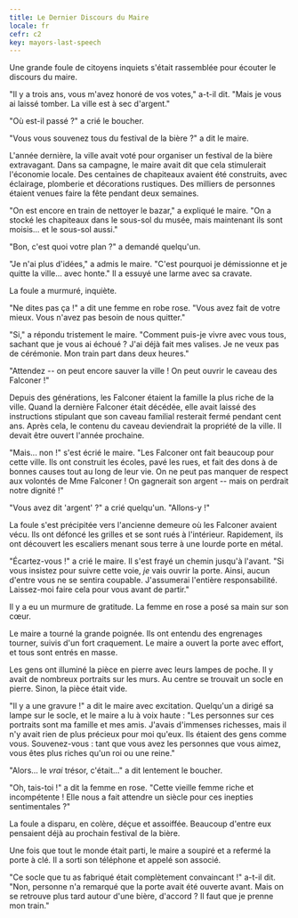 ```yaml
---
title: Le Dernier Discours du Maire
locale: fr
cefr: c2
key: mayors-last-speech
---
```


Une grande foule de citoyens inquiets s'était rassemblée pour écouter le discours du maire.

"Il y a trois ans, vous m'avez honoré de vos votes," a-t-il dit. "Mais je vous ai laissé tomber. La ville est à sec d'argent."

"Où est-il passé ?" a crié le boucher.

"Vous vous souvenez tous du festival de la bière ?" a dit le maire.

L'année dernière, la ville avait voté pour organiser un festival de la bière extravagant. Dans sa campagne, le maire avait dit que cela stimulerait l'économie locale. Des centaines de chapiteaux avaient été construits, avec éclairage, plomberie et décorations rustiques. Des milliers de personnes étaient venues faire la fête pendant deux semaines.

"On est encore en train de nettoyer le bazar," a expliqué le maire. "On a stocké les chapiteaux dans le sous-sol du musée, mais maintenant ils sont moisis... et le sous-sol aussi."

"Bon, c'est quoi votre plan ?" a demandé quelqu'un.

"Je n'ai plus d'idées," a admis le maire. "C'est pourquoi je démissionne et je quitte la ville... avec honte." Il a essuyé une larme avec sa cravate.

La foule a murmuré, inquiète.

"Ne dites pas ça !" a dit une femme en robe rose. "Vous avez fait de votre mieux. Vous n'avez pas besoin de nous quitter."

"Si," a répondu tristement le maire. "Comment puis-je vivre avec vous tous, sachant que je vous ai échoué ? J'ai déjà fait mes valises. Je ne veux pas de cérémonie. Mon train part dans deux heures."

"Attendez -- on peut encore sauver la ville ! On peut ouvrir le caveau des Falconer !"

Depuis des générations, les Falconer étaient la famille la plus riche de la ville. Quand la dernière Falconer était décédée, elle avait laissé des instructions stipulant que son caveau familial resterait fermé pendant cent ans. Après cela, le contenu du caveau deviendrait la propriété de la ville. Il devait être ouvert l'année prochaine.

"Mais... non !" s'est écrié le maire. "Les Falconer ont fait beaucoup pour cette ville. Ils ont construit les écoles, pavé les rues, et fait des dons à de bonnes causes tout au long de leur vie. On ne peut pas manquer de respect aux volontés de Mme Falconer ! On gagnerait son argent -- mais on perdrait notre dignité !"

"Vous avez dit 'argent' ?" a crié quelqu'un. "Allons-y !"

La foule s'est précipitée vers l'ancienne demeure où les Falconer avaient vécu. Ils ont défoncé les grilles et se sont rués à l'intérieur. Rapidement, ils ont découvert les escaliers menant sous terre à une lourde porte en métal.

"Écartez-vous !" a crié le maire. Il s'est frayé un chemin jusqu'à l'avant. "Si vous insistez pour suivre cette voie, *je* vais ouvrir la porte. Ainsi, aucun d'entre vous ne se sentira coupable. J'assumerai l'entière responsabilité. Laissez-moi faire cela pour vous avant de partir."

Il y a eu un murmure de gratitude. La femme en rose a posé sa main sur son cœur.

Le maire a tourné la grande poignée. Ils ont entendu des engrenages tourner, suivis d'un fort craquement. Le maire a ouvert la porte avec effort, et tous sont entrés en masse.

Les gens ont illuminé la pièce en pierre avec leurs lampes de poche. Il y avait de nombreux portraits sur les murs. Au centre se trouvait un socle en pierre. Sinon, la pièce était vide.

"Il y a une gravure !" a dit le maire avec excitation. Quelqu'un a dirigé sa lampe sur le socle, et le maire a lu à voix haute : "Les personnes sur ces portraits sont ma famille et mes amis. J'avais d'immenses richesses, mais il n'y avait rien de plus précieux pour moi qu'eux. Ils étaient des gens comme vous. Souvenez-vous : tant que vous avez les personnes que vous aimez, vous êtes plus riches qu'un roi ou une reine."

"Alors... le *vrai* trésor, c'était..." a dit lentement le boucher.

"Oh, tais-toi !" a dit la femme en rose. "Cette vieille femme riche et incompétente ! Elle nous a fait attendre un siècle pour ces inepties sentimentales ?"

La foule a disparu, en colère, déçue et assoiffée. Beaucoup d'entre eux pensaient déjà au prochain festival de la bière.

Une fois que tout le monde était parti, le maire a soupiré et a refermé la porte à clé. Il a sorti son téléphone et appelé son associé.

"Ce socle que tu as fabriqué était complètement convaincant !" a-t-il dit. "Non, personne n'a remarqué que la porte avait été ouverte avant. Mais on se retrouve plus tard autour d'une bière, d'accord ? Il faut que je prenne mon train."